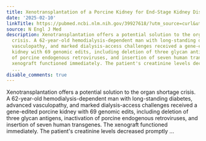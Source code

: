 ```yaml
---
title: Xenotransplantation of a Porcine Kidney for End-Stage Kidney Disease
date: '2025-02-10'
linkTitle: https://pubmed.ncbi.nlm.nih.gov/39927618/?utm_source=curl&utm_medium=rss&utm_campaign=pubmed-2&utm_content=1LIK-026Y9bjRE4xDQ231BSa89BnY4O2Rfi-9WXQd8C31C6cqE&fc=20211015124055&ff=20250210170905&v=2.18.0.post9+e462414
source: N Engl J Med
description: Xenotransplantation offers a potential solution to the organ shortage
  crisis. A 62-year-old hemodialysis-dependent man with long-standing diabetes, advanced
  vasculopathy, and marked dialysis-access challenges received a gene-edited porcine
  kidney with 69 genomic edits, including deletion of three glycan antigens, inactivation
  of porcine endogenous retroviruses, and insertion of seven human transgenes. The
  xenograft functioned immediately. The patient's creatinine levels decreased promptly
  ...
disable_comments: true
---
```

Xenotransplantation offers a potential solution to the organ shortage crisis. A 62-year-old hemodialysis-dependent man with long-standing diabetes, advanced vasculopathy, and marked dialysis-access challenges received a gene-edited porcine kidney with 69 genomic edits, including deletion of three glycan antigens, inactivation of porcine endogenous retroviruses, and insertion of seven human transgenes. The xenograft functioned immediately. The patient's creatinine levels decreased promptly ...
